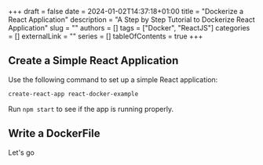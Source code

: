 +++ 
draft = false
date = 2024-01-02T14:37:18+01:00
title = "Dockerize a React Application"
description = "A Step by Step Tutorial to Dockerize React Application"
slug = ""
authors = []
tags = ["Docker", "ReactJS"]
categories = []
externalLink = ""
series = []
tableOfContents = true
+++

## Create a Simple React Application

Use the following command to set up a simple React application:
```bash
create-react-app react-docker-example
```
Run `npm start` to see if the app is running properly.

## Write a DockerFile

Let's go 